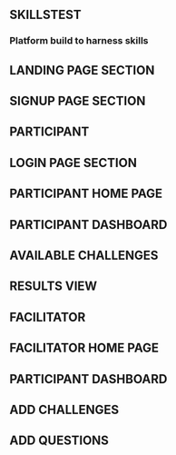 ## SKILLSTEST

### Platform build to harness skills
<h2>LANDING PAGE SECTION</h2> 
<h2> SIGNUP PAGE SECTION </h2> 
<h2>PARTICIPANT</h2> 
<h2>LOGIN PAGE SECTION</h2> 
<h2>PARTICIPANT HOME PAGE</h2> 
<h2>PARTICIPANT DASHBOARD</h2> 
<h2>AVAILABLE CHALLENGES</h2> 
<h2>RESULTS VIEW</h2> 
<h2>FACILITATOR</h2> 
<h2>FACILITATOR HOME PAGE</h2> 
<h2>PARTICIPANT DASHBOARD</h2> 
<h2>ADD CHALLENGES</h2> 
<h2>ADD QUESTIONS</h2> 

